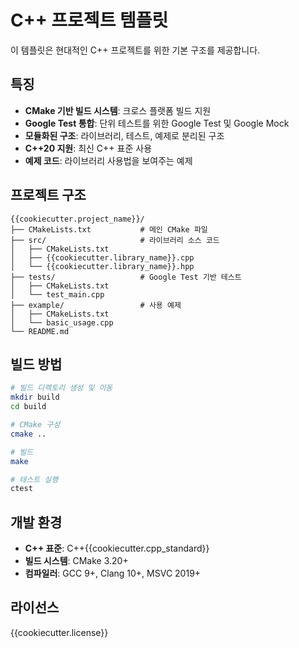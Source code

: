# C++ 프로젝트 템플릿

이 템플릿은 현대적인 C++ 프로젝트를 위한 기본 구조를 제공합니다.

## 특징

- **CMake 기반 빌드 시스템**: 크로스 플랫폼 빌드 지원
- **Google Test 통합**: 단위 테스트를 위한 Google Test 및 Google Mock
- **모듈화된 구조**: 라이브러리, 테스트, 예제로 분리된 구조
- **C++20 지원**: 최신 C++ 표준 사용
- **예제 코드**: 라이브러리 사용법을 보여주는 예제

## 프로젝트 구조

```
{{cookiecutter.project_name}}/
├── CMakeLists.txt           # 메인 CMake 파일
├── src/                     # 라이브러리 소스 코드
│   ├── CMakeLists.txt
│   ├── {{cookiecutter.library_name}}.cpp
│   └── {{cookiecutter.library_name}}.hpp
├── tests/                   # Google Test 기반 테스트
│   ├── CMakeLists.txt
│   └── test_main.cpp
├── example/                 # 사용 예제
│   ├── CMakeLists.txt
│   └── basic_usage.cpp
└── README.md
```

## 빌드 방법

```bash
# 빌드 디렉토리 생성 및 이동
mkdir build
cd build

# CMake 구성
cmake ..

# 빌드
make

# 테스트 실행
ctest
```

## 개발 환경

- **C++ 표준**: C++{{cookiecutter.cpp_standard}}
- **빌드 시스템**: CMake 3.20+
- **컴파일러**: GCC 9+, Clang 10+, MSVC 2019+

## 라이선스

{{cookiecutter.license}}